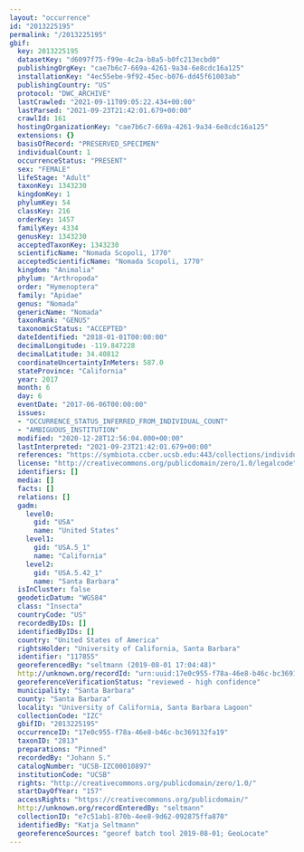```yaml
---
layout: "occurrence"
id: "2013225195"
permalink: "/2013225195"
gbif:
  key: 2013225195
  datasetKey: "d6097f75-f99e-4c2a-b8a5-b0fc213ecbd0"
  publishingOrgKey: "cae7b6c7-669a-4261-9a34-6e8cdc16a125"
  installationKey: "4ec55ebe-9f92-45ec-b076-dd45f61003ab"
  publishingCountry: "US"
  protocol: "DWC_ARCHIVE"
  lastCrawled: "2021-09-11T09:05:22.434+00:00"
  lastParsed: "2021-09-23T21:42:01.679+00:00"
  crawlId: 161
  hostingOrganizationKey: "cae7b6c7-669a-4261-9a34-6e8cdc16a125"
  extensions: {}
  basisOfRecord: "PRESERVED_SPECIMEN"
  individualCount: 1
  occurrenceStatus: "PRESENT"
  sex: "FEMALE"
  lifeStage: "Adult"
  taxonKey: 1343230
  kingdomKey: 1
  phylumKey: 54
  classKey: 216
  orderKey: 1457
  familyKey: 4334
  genusKey: 1343230
  acceptedTaxonKey: 1343230
  scientificName: "Nomada Scopoli, 1770"
  acceptedScientificName: "Nomada Scopoli, 1770"
  kingdom: "Animalia"
  phylum: "Arthropoda"
  order: "Hymenoptera"
  family: "Apidae"
  genus: "Nomada"
  genericName: "Nomada"
  taxonRank: "GENUS"
  taxonomicStatus: "ACCEPTED"
  dateIdentified: "2018-01-01T00:00:00"
  decimalLongitude: -119.847228
  decimalLatitude: 34.40812
  coordinateUncertaintyInMeters: 587.0
  stateProvince: "California"
  year: 2017
  month: 6
  day: 6
  eventDate: "2017-06-06T00:00:00"
  issues:
  - "OCCURRENCE_STATUS_INFERRED_FROM_INDIVIDUAL_COUNT"
  - "AMBIGUOUS_INSTITUTION"
  modified: "2020-12-28T12:56:04.000+00:00"
  lastInterpreted: "2021-09-23T21:42:01.679+00:00"
  references: "https://symbiota.ccber.ucsb.edu:443/collections/individual/index.php?occid=117855"
  license: "http://creativecommons.org/publicdomain/zero/1.0/legalcode"
  identifiers: []
  media: []
  facts: []
  relations: []
  gadm:
    level0:
      gid: "USA"
      name: "United States"
    level1:
      gid: "USA.5_1"
      name: "California"
    level2:
      gid: "USA.5.42_1"
      name: "Santa Barbara"
  isInCluster: false
  geodeticDatum: "WGS84"
  class: "Insecta"
  countryCode: "US"
  recordedByIDs: []
  identifiedByIDs: []
  country: "United States of America"
  rightsHolder: "University of California, Santa Barbara"
  identifier: "117855"
  georeferencedBy: "seltmann (2019-08-01 17:04:48)"
  http://unknown.org/recordId: "urn:uuid:17e0c955-f78a-46e8-b46c-bc369132fa19"
  georeferenceVerificationStatus: "reviewed - high confidence"
  municipality: "Santa Barbara"
  county: "Santa Barbara"
  locality: "University of California, Santa Barbara Lagoon"
  collectionCode: "IZC"
  gbifID: "2013225195"
  occurrenceID: "17e0c955-f78a-46e8-b46c-bc369132fa19"
  taxonID: "2813"
  preparations: "Pinned"
  recordedBy: "Johann S."
  catalogNumber: "UCSB-IZC00010897"
  institutionCode: "UCSB"
  rights: "http://creativecommons.org/publicdomain/zero/1.0/"
  startDayOfYear: "157"
  accessRights: "https://creativecommons.org/publicdomain/"
  http://unknown.org/recordEnteredBy: "seltmann"
  collectionID: "e7c51ab1-870b-4ee8-9d62-092875ffa870"
  identifiedBy: "Katja Seltmann"
  georeferenceSources: "georef batch tool 2019-08-01; GeoLocate"
---
```

